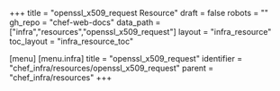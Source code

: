 +++
title = "openssl_x509_request Resource"
draft = false
robots = ""
gh_repo = "chef-web-docs"
data_path = ["infra","resources","openssl_x509_request"]
layout = "infra_resource"
toc_layout = "infra_resource_toc"

[menu]
  [menu.infra]
    title = "openssl_x509_request"
    identifier = "chef_infra/resources/openssl_x509_request"
    parent = "chef_infra/resources"
+++

<!-- The contents of this page are automatically generated from the openssl_x509_request.yaml file in the data directory. -->
<!-- To suggest a change, edit the https://github.com/chef/chef/blob/master/lib/chef/resource/openssl_x509_request.rb file
      and submit a pull request to the https://github.com/chef/chef repository. -->
